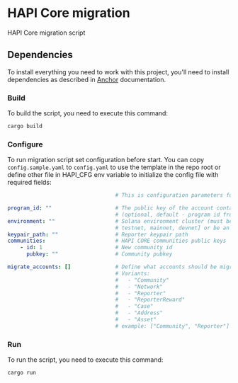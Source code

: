 # HAPI Core migration

HAPI Core migration script

## Dependencies

To install everything you need to work with this project, you'll need to install dependencies as described in [Anchor](https://project-serum.github.io/anchor/getting-started/installation.html) documentation.

### Build

To build the script, you need to execute this command:

```sh
cargo build
```

### Configure

To run migration script set configuration before start.
You can copy `config.sample.yaml` to `config.yaml` to use the template in the repo root or define other file in HAPI_CFG env variable to initialize the config file with required fields:
```yaml
                                  # This is configuration parameters for to HAPI CORE migration

program_id: ""                    # The public key of the account containing a program
                                  # (optional, default - program id from the HAPI CORE crate)
environment: ""                   # Solana environment cluster (must be one of [localnet, 
                                  # testnet, mainnet, devnet] or be an http or https url, default - localnet)
keypair_path: ""                  # Reporter keypair path
communities:                      # HAPI CORE communities public keys 
    - id: 1                       # New community id
      pubkey: ""                  # Community pubkey

migrate_accounts: []              # Define what accounts should be migrated (optional, default - All)
                                  # Variants:
                                  #   - "Community"
                                  #   - "Network"
                                  #   - "Reporter"
                                  #   - "ReporterReward"
                                  #   - "Case"
                                  #   - "Address"
                                  #   - "Asset"
                                  # example: ["Community", "Reporter"] 
```

### Run

To run the script, you need to execute this command:

```sh
cargo run
```